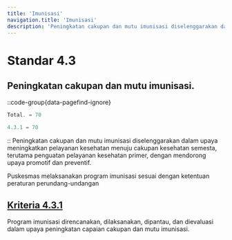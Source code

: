```yaml
---
title: 'Imunisasi'
navigation.title: 'Imunisasi'
description: 'Peningkatan cakupan dan mutu imunisasi diselenggarakan dalam upaya meningkatkan pelayanan kesehatan menuju cakupan kesehatan semesta, terutama penguatan pelayanan kesehatan primer, dengan mendorong upaya promotif dan preventif. Puskesmas melaksanakan program imunisasi sesuai dengan ketentuan peraturan perundang-undangan '
---
```


# Standar 4.3
## Peningkatan cakupan dan mutu imunisasi. 
::code-group{data-pagefind-ignore}
```js [Nilai]
Total. = 70
```
```js [Kriteria]
4.3.1 = 70
```
::
Peningkatan cakupan dan mutu imunisasi diselenggarakan dalam upaya meningkatkan pelayanan kesehatan menuju cakupan kesehatan semesta, terutama penguatan pelayanan kesehatan primer, dengan mendorong upaya promotif dan preventif.

Puskesmas melaksanakan program imunisasi sesuai dengan ketentuan peraturan perundang-undangan 

## [Kriteria 4.3.1](/4/3/1) 
Program  imunisasi  direncanakan, dilaksanakan, dipantau, dan dievaluasi dalam upaya peningkatan capaian cakupan dan mutu imunisasi. 


